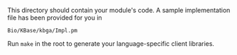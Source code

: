 This directory should contain your module's code.
A sample implementation file has been provided for you in

```Bio/KBase/kbga/Impl.pm```

Run `make` in the root to generate your language-specific client libraries.

